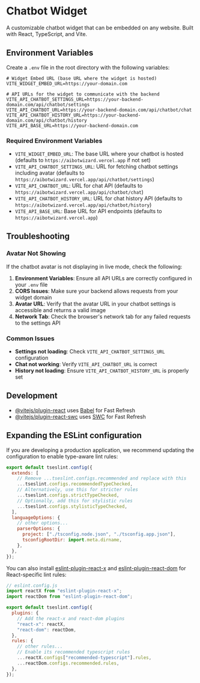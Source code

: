 # Chatbot Widget

A customizable chatbot widget that can be embedded on any website. Built with React, TypeScript, and Vite.

## Environment Variables

Create a `.env` file in the root directory with the following variables:

```env
# Widget Embed URL (base URL where the widget is hosted)
VITE_WIDGET_EMBED_URL=https://your-domain.com

# API URLs for the widget to communicate with the backend
VITE_API_CHATBOT_SETTINGS_URL=https://your-backend-domain.com/api/chatbot/settings
VITE_API_CHATBOT_URL=https://your-backend-domain.com/api/chatbot/chat
VITE_API_CHATBOT_HISTORY_URL=https://your-backend-domain.com/api/chatbot/history
VITE_API_BASE_URL=https://your-backend-domain.com
```

### Required Environment Variables

- `VITE_WIDGET_EMBED_URL`: The base URL where your chatbot is hosted (defaults to `https://aibotwizard.vercel.app` if not set)
- `VITE_API_CHATBOT_SETTINGS_URL`: URL for fetching chatbot settings including avatar (defaults to `https://aibotwizard.vercel.app/api/chatbot/settings`)
- `VITE_API_CHATBOT_URL`: URL for chat API (defaults to `https://aibotwizard.vercel.app/api/chatbot/chat`)
- `VITE_API_CHATBOT_HISTORY_URL`: URL for chat history API (defaults to `https://aibotwizard.vercel.app/api/chatbot/history`)
- `VITE_API_BASE_URL`: Base URL for API endpoints (defaults to `https://aibotwizard.vercel.app`)

## Troubleshooting

### Avatar Not Showing

If the chatbot avatar is not displaying in live mode, check the following:

1. **Environment Variables**: Ensure all API URLs are correctly configured in your `.env` file
2. **CORS Issues**: Make sure your backend allows requests from your widget domain
3. **Avatar URL**: Verify that the avatar URL in your chatbot settings is accessible and returns a valid image
4. **Network Tab**: Check the browser's network tab for any failed requests to the settings API

### Common Issues

- **Settings not loading**: Check `VITE_API_CHATBOT_SETTINGS_URL` configuration
- **Chat not working**: Verify `VITE_API_CHATBOT_URL` is correct
- **History not loading**: Ensure `VITE_API_CHATBOT_HISTORY_URL` is properly set

## Development

- [@vitejs/plugin-react](https://github.com/vitejs/vite-plugin-react/blob/main/packages/plugin-react) uses [Babel](https://babeljs.io/) for Fast Refresh
- [@vitejs/plugin-react-swc](https://github.com/vitejs/vite-plugin-react/blob/main/packages/plugin-react-swc) uses [SWC](https://swc.rs/) for Fast Refresh

## Expanding the ESLint configuration

If you are developing a production application, we recommend updating the configuration to enable type-aware lint rules:

```js
export default tseslint.config({
  extends: [
    // Remove ...tseslint.configs.recommended and replace with this
    ...tseslint.configs.recommendedTypeChecked,
    // Alternatively, use this for stricter rules
    ...tseslint.configs.strictTypeChecked,
    // Optionally, add this for stylistic rules
    ...tseslint.configs.stylisticTypeChecked,
  ],
  languageOptions: {
    // other options...
    parserOptions: {
      project: ["./tsconfig.node.json", "./tsconfig.app.json"],
      tsconfigRootDir: import.meta.dirname,
    },
  },
});
```

You can also install [eslint-plugin-react-x](https://github.com/Rel1cx/eslint-react/tree/main/packages/plugins/eslint-plugin-react-x) and [eslint-plugin-react-dom](https://github.com/Rel1cx/eslint-react/tree/main/packages/plugins/eslint-plugin-react-dom) for React-specific lint rules:

```js
// eslint.config.js
import reactX from "eslint-plugin-react-x";
import reactDom from "eslint-plugin-react-dom";

export default tseslint.config({
  plugins: {
    // Add the react-x and react-dom plugins
    "react-x": reactX,
    "react-dom": reactDom,
  },
  rules: {
    // other rules...
    // Enable its recommended typescript rules
    ...reactX.configs["recommended-typescript"].rules,
    ...reactDom.configs.recommended.rules,
  },
});
```
